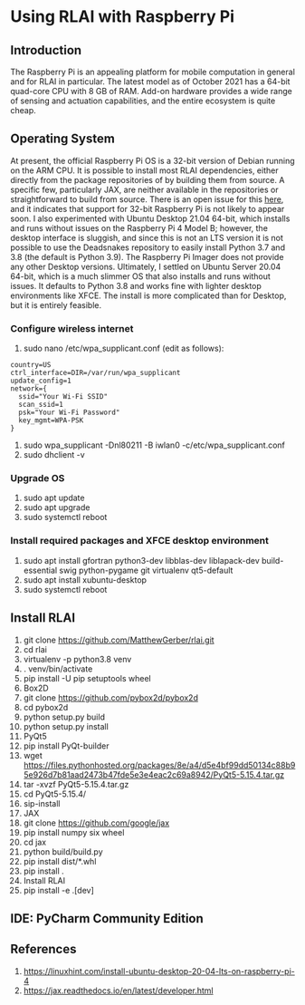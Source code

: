 # Using RLAI with Raspberry Pi

## Introduction
The Raspberry Pi is an appealing platform for mobile computation in general and for RLAI in particular. The latest model as
of October 2021 has a 64-bit quad-core CPU with 8 GB of RAM. Add-on hardware provides a wide range of sensing and actuation
capabilities, and the entire ecosystem is quite cheap.

## Operating System
At present, the official Raspberry Pi OS is a 32-bit version of Debian running on the ARM CPU. It is possible to install most
RLAI dependencies, either directly from the package repositories of by building them from source. A specific few, particularly
JAX, are neither available in the repositories or straightforward to build from source. There is an open issue for this
[here](https://github.com/google/jax/issues/1161), and it indicates that support for 32-bit Raspberry Pi is not likely to
appear soon. I also experimented with Ubuntu Desktop 21.04 64-bit, which installs and runs without issues on the Raspberry Pi
4 Model B; however, the desktop interface is sluggish, and since this is not an LTS version it is not possible to use the
Deadsnakes repository to easily install Python 3.7 and 3.8 (the default is Python 3.9). The Raspberry Pi Imager does not provide
any other Desktop versions. Ultimately, I settled on Ubuntu Server 20.04 64-bit, which is a much slimmer OS that also installs
and runs without issues. It defaults to Python 3.8 and works fine with lighter desktop environments like XFCE. The install is
more complicated than for Desktop, but it is entirely feasible.

### Configure wireless internet

1. sudo nano /etc/wpa_supplicant.conf (edit as follows):
```
country=US
ctrl_interface=DIR=/var/run/wpa_supplicant
update_config=1
network={
  ssid="Your Wi-Fi SSID"
  scan_ssid=1
  psk="Your Wi-Fi Password"
  key_mgmt=WPA-PSK
}
```
1. sudo wpa_supplicant -Dnl80211 -B iwlan0 -c/etc/wpa_supplicant.conf
1. sudo dhclient -v

### Upgrade OS
1. sudo apt update
1. sudo apt upgrade
1. sudo systemctl reboot

### Install required packages and XFCE desktop environment
1. sudo apt install gfortran python3-dev libblas-dev liblapack-dev build-essential swig python-pygame git virtualenv qt5-default
1. sudo apt install xubuntu-desktop
1. sudo systemctl reboot

## Install RLAI
1. git clone https://github.com/MatthewGerber/rlai.git
1. cd rlai
1. virtualenv -p python3.8 venv
1. . venv/bin/activate
1. pip install -U pip setuptools wheel
1. Box2D
  1. git clone https://github.com/pybox2d/pybox2d
  1. cd pybox2d
  1. python setup.py build
  1. python setup.py install
1. PyQt5
  1. pip install PyQt-builder
  1. wget https://files.pythonhosted.org/packages/8e/a4/d5e4bf99dd50134c88b95e926d7b81aad2473b47fde5e3e4eac2c69a8942/PyQt5-5.15.4.tar.gz
  1. tar -xvzf PyQt5-5.15.4.tar.gz
  1. cd PyQt5-5.15.4/
  1. sip-install
1. JAX
  1. git clone https://github.com/google/jax
  1. pip install numpy six wheel
  1. cd jax
  1. python build/build.py
  1. pip install dist/*.whl
  1. pip install . 
1. Install RLAI
  1. pip install -e .[dev]

## IDE:  PyCharm Community Edition

## References
1. https://linuxhint.com/install-ubuntu-desktop-20-04-lts-on-raspberry-pi-4
1. https://jax.readthedocs.io/en/latest/developer.html